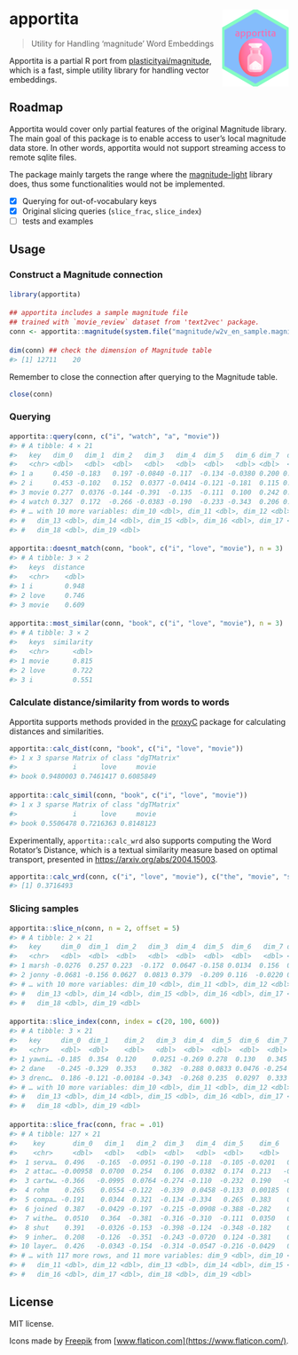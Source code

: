 
<!-- README.md is generated from README.Rmd. Please edit that file -->

# apportita <a href='https://paithiov909.github.io/apportita'><img src='man/figures/logo.png' align="right" height="139" /></a>

> Utility for Handling ‘magnitude’ Word Embeddings

<!-- badges: start -->
<!-- badges: end -->

Apportita is a partial R port from
[plasticityai/magnitude](https://github.com/plasticityai/magnitude),
which is a fast, simple utility library for handling vector embeddings.

## Roadmap

Apportita would cover only partial features of the original Magnitude
library. The main goal of this package is to enable access to user’s
local magnitude data store. In other words, apportita would not support
streaming access to remote sqlite files.

The package mainly targets the range where the
[magnitude-light](https://github.com/davebulaval/magnitude-light)
library does, thus some functionalities would not be implemented.

-   [x] Querying for out-of-vocabulary keys
-   [x] Original slicing queries (`slice_frac`, `slice_index`)
-   [ ] tests and examples

## Usage

### Construct a Magnitude connection

``` r
library(apportita)

## apportita includes a sample magnitude file
## trained with `movie_review` dataset from 'text2vec' package.
conn <- apportita::magnitude(system.file("magnitude/w2v_en_sample.magnitude", package = "apportita"))

dim(conn) ## check the dimension of Magnitude table
#> [1] 12711    20
```

Remember to close the connection after querying to the Magnitude table.

``` r
close(conn)
```

### Querying

``` r
apportita::query(conn, c("i", "watch", "a", "movie"))
#> # A tibble: 4 × 21
#>   key   dim_0   dim_1  dim_2   dim_3   dim_4  dim_5   dim_6 dim_7  dim_8  dim_9
#>   <chr> <dbl>   <dbl>  <dbl>   <dbl>   <dbl>  <dbl>   <dbl> <dbl>  <dbl>  <dbl>
#> 1 a     0.450 -0.183   0.197 -0.0840 -0.117  -0.134 -0.0380 0.200 0.232  -0.248
#> 2 i     0.453 -0.102   0.152  0.0377 -0.0414 -0.121 -0.181  0.115 0.0691 -0.316
#> 3 movie 0.277  0.0376 -0.144 -0.391  -0.135  -0.111  0.100  0.242 0.295  -0.147
#> 4 watch 0.327  0.172  -0.266 -0.0383 -0.190  -0.233 -0.343  0.206 0.127  -0.173
#> # … with 10 more variables: dim_10 <dbl>, dim_11 <dbl>, dim_12 <dbl>,
#> #   dim_13 <dbl>, dim_14 <dbl>, dim_15 <dbl>, dim_16 <dbl>, dim_17 <dbl>,
#> #   dim_18 <dbl>, dim_19 <dbl>

apportita::doesnt_match(conn, "book", c("i", "love", "movie"), n = 3)
#> # A tibble: 3 × 2
#>   keys  distance
#>   <chr>    <dbl>
#> 1 i        0.948
#> 2 love     0.746
#> 3 movie    0.609

apportita::most_similar(conn, "book", c("i", "love", "movie"), n = 3)
#> # A tibble: 3 × 2
#>   keys  similarity
#>   <chr>      <dbl>
#> 1 movie      0.815
#> 2 love       0.722
#> 3 i          0.551
```

### Calculate distance/similarity from words to words

Apportita supports methods provided in the
[proxyC](https://github.com/koheiw/proxyC) package for calculating
distances and similarities.

``` r
apportita::calc_dist(conn, "book", c("i", "love", "movie"))
#> 1 x 3 sparse Matrix of class "dgTMatrix"
#>              i      love     movie
#> book 0.9480003 0.7461417 0.6085849

apportita::calc_simil(conn, "book", c("i", "love", "movie"))
#> 1 x 3 sparse Matrix of class "dgTMatrix"
#>              i      love     movie
#> book 0.5506478 0.7216363 0.8148123
```

Experimentally, `apportita::calc_wrd` also supports computing the Word
Rotator’s Distance, which is a textual similarity measure based on
optimal transport, presented in <https://arxiv.org/abs/2004.15003>.

``` r
apportita::calc_wrd(conn, c("i", "love", "movie"), c("the", "movie", "shows", "blue", "sky"))
#> [1] 0.3716493
```

### Slicing samples

``` r
apportita::slice_n(conn, n = 2, offset = 5)
#> # A tibble: 2 × 21
#>   key     dim_0  dim_1  dim_2   dim_3  dim_4  dim_5  dim_6   dim_7 dim_8  dim_9
#>   <chr>   <dbl>  <dbl>  <dbl>   <dbl>  <dbl>  <dbl>  <dbl>   <dbl> <dbl>  <dbl>
#> 1 marsh -0.0276  0.257 0.223  -0.172  0.0647 -0.158 0.0134  0.156  0.203 -0.311
#> 2 jonny -0.0681 -0.156 0.0627  0.0813 0.379  -0.209 0.116  -0.0220 0.251 -0.224
#> # … with 10 more variables: dim_10 <dbl>, dim_11 <dbl>, dim_12 <dbl>,
#> #   dim_13 <dbl>, dim_14 <dbl>, dim_15 <dbl>, dim_16 <dbl>, dim_17 <dbl>,
#> #   dim_18 <dbl>, dim_19 <dbl>

apportita::slice_index(conn, index = c(20, 100, 600))
#> # A tibble: 3 × 21
#>   key     dim_0  dim_1    dim_2   dim_3  dim_4  dim_5  dim_6  dim_7 dim_8  dim_9
#>   <chr>   <dbl>  <dbl>    <dbl>   <dbl>  <dbl>  <dbl>  <dbl>  <dbl> <dbl>  <dbl>
#> 1 yawni… -0.185  0.354  0.120    0.0251 -0.269 0.278  0.130   0.345 0.277 0.0802
#> 2 dane   -0.245 -0.329  0.353    0.382  -0.288 0.0833 0.0476 -0.254 0.186 0.385 
#> 3 drenc…  0.186 -0.121 -0.00184 -0.343  -0.268 0.235  0.0297  0.333 0.286 0.259 
#> # … with 10 more variables: dim_10 <dbl>, dim_11 <dbl>, dim_12 <dbl>,
#> #   dim_13 <dbl>, dim_14 <dbl>, dim_15 <dbl>, dim_16 <dbl>, dim_17 <dbl>,
#> #   dim_18 <dbl>, dim_19 <dbl>

apportita::slice_frac(conn, frac = .01)
#> # A tibble: 127 × 21
#>    key       dim_0   dim_1   dim_2  dim_3   dim_4  dim_5    dim_6   dim_7  dim_8
#>    <chr>     <dbl>   <dbl>   <dbl>  <dbl>   <dbl>  <dbl>    <dbl>   <dbl>  <dbl>
#>  1 serva…  0.496   -0.165  -0.0951 -0.190 -0.118  -0.105 -0.0201   0.215   0.223
#>  2 attac… -0.00958  0.0700  0.254   0.106  0.0382  0.174  0.213   -0.291   0.180
#>  3 cartw… -0.366   -0.0995  0.0764 -0.274 -0.110  -0.232  0.190   -0.162   0.321
#>  4 rohm    0.265    0.0554 -0.122  -0.339  0.0458 -0.133  0.00185  0.244   0.287
#>  5 compa… -0.191    0.0344  0.321  -0.134 -0.334   0.265  0.383    0.0901 -0.234
#>  6 joined  0.387   -0.0429 -0.197  -0.215 -0.0908 -0.388 -0.282    0.324   0.230
#>  7 withe…  0.0510   0.364  -0.381  -0.316 -0.310  -0.111  0.0350   0.266  -0.111
#>  8 shut    0.391   -0.0326 -0.153  -0.398 -0.124  -0.348 -0.182    0.395   0.357
#>  9 inher…  0.208   -0.126  -0.351  -0.243 -0.0720  0.124 -0.381    0.0240 -0.236
#> 10 layer…  0.426   -0.0343 -0.154  -0.314 -0.0547 -0.216 -0.0429   0.299   0.203
#> # … with 117 more rows, and 11 more variables: dim_9 <dbl>, dim_10 <dbl>,
#> #   dim_11 <dbl>, dim_12 <dbl>, dim_13 <dbl>, dim_14 <dbl>, dim_15 <dbl>,
#> #   dim_16 <dbl>, dim_17 <dbl>, dim_18 <dbl>, dim_19 <dbl>
```

## License

MIT license.

Icons made by [Freepik](https://www.freepik.com) from
[www.flaticon.com](https://www.flaticon.com/).
